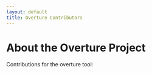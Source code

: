 ```yaml
---
layout: default
title: Overture Contributors
---
```


<link rel="stylesheet" href="github.css">
<script src="https://code.jquery.com/jquery-1.11.1.min.js"></script>
<script src="github-contributors.js"></script>

# About the Overture Project

Contributions for the overture tool:

<div id="github"></div>
